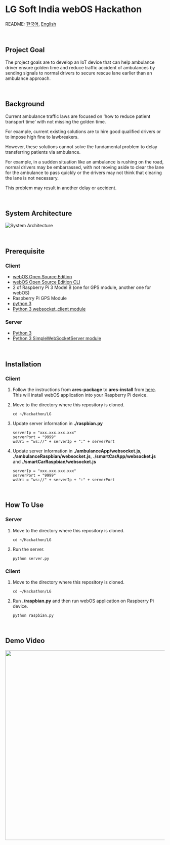 LG Soft India webOS Hackathon
==========

README: [한국어](README.ko.md), [English](README.md)  

</br>

Project Goal
----------
The project goals are to develop an IoT device that can help ambulance driver ensure golden time and reduce traffic accident of ambulances by sending signals to normal drivers to secure rescue lane earlier than an ambulance approach.

</br>

Background
----------
Current ambulance traffic laws are focused on ‘how to reduce patient transport time’ with not missing the golden time.

For example, current existing solutions are to hire good qualified drivers or to impose high fine to lawbreakers.

However, these solutions cannot solve the fundamental problem to delay transferring patients via ambulance.

For example, in a sudden situation like an ambulance is rushing on the road, normal drivers may be embarrassed, with not moving aside to clear the lane for the ambulance to pass quickly or the drivers may not think that clearing the lane is not necessary.

This problem may result in another delay or accident.

</br>

System Architecture
----------

![System Architecture](https://user-images.githubusercontent.com/33472400/71403633-acc66880-2673-11ea-84b4-ce657d47eb7e.png)

</br>

Prerequisite
----------

### Client

- [webOS Open Source Edition](https://github.com/webosose/build-webos)  
- [webOS Open Source Edition CLI](https://www.webosose.org/docs/tools/sdk/cli/cli-user-guide/#installing-cli)  
- 2 of Raspberry Pi 3 Model B (one for GPS module, another one for webOS)  
- Raspberry Pi GPS Module  
- [python 3](https://www.python.org/downloads/)
- [Python 3 websocket_client module](https://pypi.org/project/websocket_client/)

### Server

- [Python 3](https://www.python.org/downloads/)  
- [Python 3 SimpleWebSocketServer module](https://github.com/dpallot/simple-websocket-server)  

</br>

Installation
----------

### Client

1. Follow the instructions from **ares-package** to **ares-install** from [here](https://www.webosose.org/docs/tools/sdk/cli/cli-user-guide/#ares-generate). This will install webOS application into your Raspberry Pi device.

2. Move to the directory where this repository is cloned.  
  
    ```
    cd ~/Hackathon/LG
    ```

3. Update server information in **./raspbian.py**  
  
    ```python3
    serverIp = "xxx.xxx.xxx.xxx"
    serverPort = "9999"
    wsUri = "ws://" + serverIp + ":" + serverPort
    ```

4. Update server information in **./ambulanceApp/websocket.js**, **./ambulanceRaspbian/websocket.js**, **./smartCarApp/websocket.js** and **./smartCarRaspbian/websocket.js**  

    ```python3
    serverIp = "xxx.xxx.xxx.xxx"
    serverPort = "9999"
    wsUri = "ws://" + serverIp + ":" + serverPort

</br>

How To Use
----------

### Server

1. Move to the directory where this repository is cloned.  

    ```
    cd ~/Hackathon/LG
    ```

2. Run the server.  
  
    ```
    python server.py
    ```

### Client

1. Move to the directory where this repository is cloned.  

    ```
    cd ~/Hackathon/LG
    ```
2. Run **./raspbian.py** and then run webOS application on Raspberry Pi device.

    ```
    python raspbian.py
    ```

</br>

Demo Video
----------

[<img src="http://img.youtube.com/vi/dAUQOtzMZbk/0.jpg" width="600">](http://www.youtube.com/watch?v=dAUQOtzMZbk)
